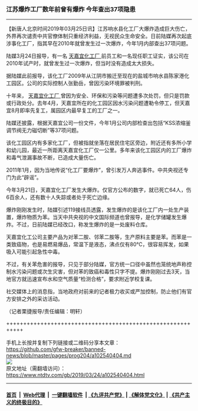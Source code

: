 ### 江苏爆炸工厂数年前曾有爆炸 今年查出37项隐患
------------------------

<div class="post_content" itemprop="articleBody">
 <p>
  【新唐人北京时间2019年03月25日讯】江苏响水县化工厂大爆炸造成巨大伤亡，外界再次谴责中共官僚体制只重经济利益，无视民众生命安全。日前陆媒再次起底涉事化工厂，指其早在2010年就曾发生过一次爆炸，今年1月内部查出37项问题。
 </p>
 <p>
  陆媒3月24日报导，有一名
  <a href="https://www.ntdtv.com/gb/天嘉宜化工厂.htm">
   天嘉宜化工厂
  </a>
  前员工和一名现任职工证实，该公司在2010年试产时，就曾发生过一次爆炸，但当时没有造成太大损失。
 </p>
 <p>
  据陆媒此前报导，该化工厂2009年从江阴市搬迁至现在的盐城市响水县陈家港化工园区。公司的实际控制人张勤岳，曾因污染环境罪被判刑。
 </p>
 <p>
  十年来，
  <a href="https://www.ntdtv.com/gb/天嘉宜化工厂.htm">
   天嘉宜化工厂
  </a>
  曾因为安全、环保和污染等问题遭多次处罚，但只是罚款或行政处分。去年4月，天嘉宜所在的化工园区因水污染问题遭勒令停工，但天嘉宜8月即率先复工，属园区内最早复工的工厂之一。
 </p>
 <p>
  陆媒还披露，根据天嘉宜公司一份文件，今年1月公司内部检查出包括“KSS浓缩釜调节阀无力磁切断”等37项问题。
 </p>
 <p>
  该化工园区内有多家化工厂，但被指就坐落在居民住宅区旁边，附近还有多所小学和幼儿园，最近一所距离天嘉宜化工厂仅一公里。多年来该化工园区内的工厂爆炸和毒气泄漏事故不断，已造成大量伤亡。
 </p>
 <p>
  2011年1月，因为当地传说“化工厂要爆炸”，曾引发万人奔逃事件。中共央视还专门为此“辟谣”。
 </p>
 <p>
  今年3月21日，天嘉宜化工厂发生大爆炸。仅官方公布的数字，就已死亡64人，伤6百余人，还有数十人失踪或者处于死亡边缘。
 </p>
 <p>
  爆炸刚刚发生时，陆媒引述119接线员透露，发生爆炸的是该化工厂内一处生产装置，爆炸物质为苯。当天中共央视的中文国际频道也曾报导，是化学储罐发生爆炸。不过，日前陆媒已经改口，称发生爆炸的是一处废料仓库。
 </p>
 <p>
  天嘉宜化工公司主要产品为对苯二胺、邻苯二胺等，生产原料主要是苯。而苯是一类致癌物，也是易燃易爆品，常温下是液态，沸点仅有80℃，很容易挥发，如果吸入可能引起急性中毒。
 </p>
 <p>
  不过，有关苯危害的报导，只见于部分陆媒，官方统一口径中虽然也笼统地声称控制水污染问题或次生灾害，但对苯的致癌和毒性只字不提。爆炸刚刚过去3天，当地官方就迅速宣布水和空气质量“检测合格”，要求附近学校复课。
 </p>
 <p>
  社交媒体上的消息指，当地政府对前来的记者极力收买或严加控制，防止他们有官方安排之外的采访活动。
 </p>
 <p>
  （记者栗捷报导/责任编辑：明轩）
 </p>
 <div class="single_ad">
 </div>
</div>

+++++++++++++++++++++++++++++++++++++++++++++++++++++++++++<br/><br/>
手机上长按并复制下列链接或二维码分享本文章：<br/>
https://github.com/gfw-breaker/banned-news/blob/master/pages/prog204/a102540404.md <br/>
<a href='https://github.com/gfw-breaker/banned-news/blob/master/pages/prog204/a102540404.md'><img src='https://github.com/gfw-breaker/banned-news/blob/master/pages/prog204/a102540404.md.png'/></a> <br/>
原文地址（需翻墙访问）：https://www.ntdtv.com/gb/2019/03/24/a102540404.html


------------------------
#### [首页](https://github.com/gfw-breaker/banned-news/blob/master/README.md) &nbsp;|&nbsp; [Web代理](https://github.com/labour-camp/helloworld) &nbsp;|&nbsp; [一键翻墙软件](https://github.com/gfw-breaker/nogfw/blob/master/README.md) &nbsp;| [《九评共产党》](https://github.com/gfw-breaker/9ping.md/blob/master/README.md#九评之一评共产党是什么) | [《解体党文化》](https://github.com/gfw-breaker/jtdwh.md/blob/master/README.md) | [《共产主义的终极目的》](https://github.com/gfw-breaker/gczydzjmd.md/blob/master/README.md)

